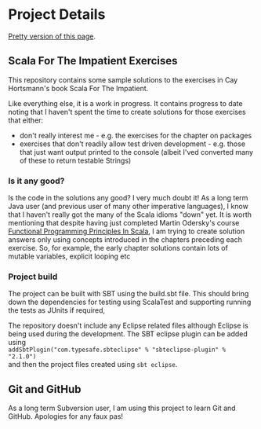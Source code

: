 <h1>Project Details</h1>
<p><a href="http://aidanwhiteley.github.com/scala_impatient/">Pretty version of this page</a>.</p>
<h2>Scala For The Impatient Exercises</h1>
<p>
This repository contains some sample solutions to the exercises in Cay Hortsmann's book
Scala For The Impatient.
</p>
<p>
Like everything else, it is a work in progress. It contains progress to date noting that 
I haven't spent the time to create solutions for those exercises that either:
</p>
<ul>
<li>don't really interest me - e.g. the exercises for the chapter on packages</li>
<li>exercises that don't readily allow test driven development - e.g. those that just want output printed to the console (albeit I'ved converted many of these to return testable Strings)</li>
</ul>
<h3>Is it any good?</h3>
<p>
Is the code in the solutions any good? I very much doubt it! As a long term Java user (and previous user of many other imperative languages), I know that I 
haven't really got the many of the Scala idioms "down" yet. It is worth mentioning that despite having just completed Martin Odersky's course  
<a href="https://www.coursera.org/course/progfun">Functional Programming Principles In Scala</a>, I am trying to create solution
answers only using concepts introduced in the chapters preceding each exercise. So, for example, the early chapter solutions contain lots of mutable 
variables, explicit looping etc
</p>
<h3>Project build</h3>
<p>
The project can be built with SBT using the build.sbt file. This should bring down the dependencies for testing using ScalaTest
and supporting running the tests as JUnits if required,
</p><p>
The repository doesn't include any Eclipse related files although Eclipse is being used during the development. The SBT eclipse plugin
can be added using 
<code>
addSbtPlugin("com.typesafe.sbteclipse" % "sbteclipse-plugin" % "2.1.0")
</code>
and then the project files created using 
<code>sbt eclipse</code>.
</p>

<h2>Git and GitHub</h2>
<p>As a long term Subversion user, I am using this project to learn Git and GitHub. Apologies for any faux pas!
</p>